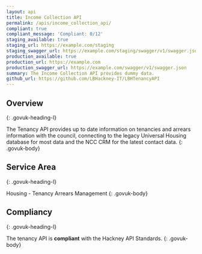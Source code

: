 ```yaml
---
layout: api
title: Income Collection API
permalink: /apis/income_collection_api/
compliant: true
compliant_message: 'Compliant: 0/12'
staging_available: true
staging_url: https://example.com/staging
staging_swagger_url: https://example.com/staging/swagger/v1/swagger.json
production_available: true
production_url: https://example.com
production_swagger_url: https://example.com/swagger/v1/swagger.json
summary: The Income Collection API provides dummy data.
github_url: https://github.com/LBHackney-IT/LBHTenancyAPI
---
```


## Overview
{: .govuk-heading-l}

The Tenancy API provides up to date information on tenancies and arrears information with the council, connecting to the legacy Universal Housing database for most data and the NCC CRM for the latest contact data.
{: .govuk-body}

## Service Area
{: .govuk-heading-l}

Housing - Tenancy Arrears Management
{: .govuk-body}

## Compliancy
{: .govuk-heading-l}

The tenancy API is **compliant** with the Hackney API Standards.
{: .govuk-body}
